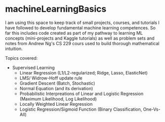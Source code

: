 # machineLearningBasics

I am using this space to keep track of small projects, courses, and tutorials I have followed to develop fundamental machine learning competences. So far this includes code created as part of my pathway to learning ML concepts (mini-projects and Kaggle tutorials) as well as problem sets and notes from Andrew Ng's CS 229 cours used to build thorough mathematical intuition. 

Topics covered: 
- Supervised Learning
  - Linear Regression (L1/L2-regularized; Ridge, Lasso, ElasticNet) 
  - LMS/ Widrow-Hoff update rule
  - Gradient Descent (Batch, Stochastic)
  - Normal Equation (and its derivation)
  - Probabilistic Interpreations of Linear and Logistic Regression (Maximum Likelihood, Log Likelihood)
  - Locally Weighted Linear Regression
  - Logistic Regression/Sigmoid Function (Binary Classification, One-Vs-All)
  
    
